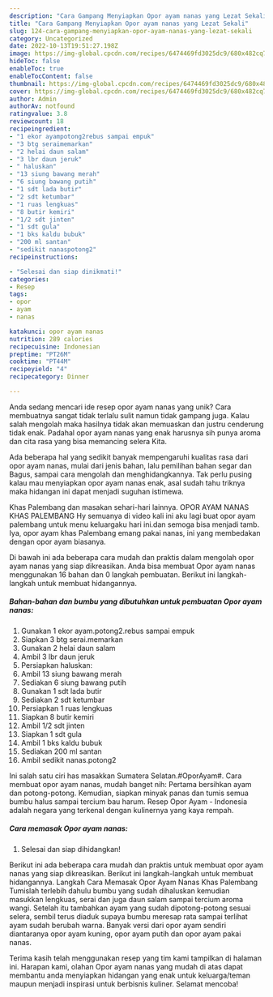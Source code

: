 ```yaml
---
description: "Cara Gampang Menyiapkan Opor ayam nanas yang Lezat Sekali"
title: "Cara Gampang Menyiapkan Opor ayam nanas yang Lezat Sekali"
slug: 124-cara-gampang-menyiapkan-opor-ayam-nanas-yang-lezat-sekali
category: Uncategorized
date: 2022-10-13T19:51:27.198Z
image: https://img-global.cpcdn.com/recipes/6474469fd3025dc9/680x482cq70/opor-ayam-nanas-foto-resep-utama.jpg
hideToc: false
enableToc: true
enableTocContent: false
thumbnail: https://img-global.cpcdn.com/recipes/6474469fd3025dc9/680x482cq70/opor-ayam-nanas-foto-resep-utama.jpg
cover: https://img-global.cpcdn.com/recipes/6474469fd3025dc9/680x482cq70/opor-ayam-nanas-foto-resep-utama.jpg
author: Admin
authorAv: notfound
ratingvalue: 3.8
reviewcount: 18
recipeingredient:
- "1 ekor ayampotong2rebus sampai empuk"
- "3 btg seraimemarkan"
- "2 helai daun salam"
- "3 lbr daun jeruk"
- " haluskan"
- "13 siung bawang merah"
- "6 siung bawang putih"
- "1 sdt lada butir"
- "2 sdt ketumbar"
- "1 ruas lengkuas"
- "8 butir kemiri"
- "1/2 sdt jinten"
- "1 sdt gula"
- "1 bks kaldu bubuk"
- "200 ml santan"
- "sedikit nanaspotong2"
recipeinstructions:

- "Selesai dan siap dinikmati!"
categories:
- Resep
tags:
- opor
- ayam
- nanas

katakunci: opor ayam nanas 
nutrition: 289 calories
recipecuisine: Indonesian
preptime: "PT26M"
cooktime: "PT44M"
recipeyield: "4"
recipecategory: Dinner

---
```





Anda sedang mencari ide resep opor ayam nanas yang unik? Cara membuatnya sangat tidak terlalu sulit namun tidak gampang juga. Kalau salah mengolah maka hasilnya tidak akan memuaskan dan justru cenderung tidak enak. Padahal opor ayam nanas yang enak harusnya sih punya aroma dan cita rasa yang bisa memancing selera Kita.





Ada beberapa hal yang sedikit banyak mempengaruhi kualitas rasa dari opor ayam nanas, mulai dari jenis bahan, lalu pemilihan bahan segar dan Bagus, sampai cara mengolah dan menghidangkannya. Tak perlu pusing kalau mau menyiapkan opor ayam nanas enak,      asal sudah tahu triknya maka hidangan ini dapat menjadi suguhan istimewa.














Khas Palembang dan masakan sehari-hari lainnya. OPOR AYAM NANAS KHAS PALEMBANG Hy semuanya di video kali ini aku lagi buat opor ayam palembang untuk menu keluargaku hari ini.dan semoga bisa menjadi tamb. Iya, opor ayam khas Palembang emang pakai nanas, ini yang membedakan dengan opor ayam biasanya.






Di bawah ini ada beberapa cara mudah dan praktis dalam mengolah opor ayam nanas yang siap dikreasikan. Anda bisa membuat Opor ayam nanas menggunakan 16 bahan dan 0 langkah pembuatan. Berikut ini langkah-langkah untuk membuat hidangannya.

<!--inarticleads1-->

##### Bahan-bahan dan bumbu yang dibutuhkan untuk pembuatan Opor ayam nanas:

1. Gunakan 1 ekor ayam.potong2.rebus sampai empuk
1. Siapkan 3 btg serai.memarkan
1. Gunakan 2 helai daun salam
1. Ambil 3 lbr daun jeruk
1. Persiapkan  haluskan:
1. Ambil 13 siung bawang merah
1. Sediakan 6 siung bawang putih
1. Gunakan 1 sdt lada butir
1. Sediakan 2 sdt ketumbar
1. Persiapkan 1 ruas lengkuas
1. Siapkan 8 butir kemiri
1. Ambil 1/2 sdt jinten
1. Siapkan 1 sdt gula
1. Ambil 1 bks kaldu bubuk
1. Sediakan 200 ml santan
1. Ambil sedikit nanas.potong2


Ini salah satu ciri has masakkan Sumatera Selatan.#OporAyam#. Cara membuat opor ayam nanas, mudah banget nih: Pertama bersihkan ayam dan potong-potong. Kemudian, siapkan minyak panas dan tumis semua bumbu halus sampai tercium bau harum. Resep Opor Ayam - Indonesia adalah negara yang terkenal dengan kulinernya yang kaya rempah. 

<!--inarticleads2-->

##### Cara memasak Opor ayam nanas:


1. Selesai dan siap dihidangkan!

Berikut ini ada beberapa cara mudah dan praktis untuk membuat opor ayam nanas yang siap dikreasikan. Berikut ini langkah-langkah untuk membuat hidangannya. Langkah Cara Memasak Opor Ayam Nanas Khas Palembang Tumislah terlebih dahulu bumbu yang sudah dihaluskan kemudian masukkan lengkuas, serai dan juga daun salam sampai tercium aroma wangi. Setelah itu tambahkan ayam yang sudah dipotong-potong sesuai selera, sembil terus diaduk supaya bumbu meresap rata sampai terlihat ayam sudah berubah warna. Banyak versi dari opor ayam sendiri diantaranya opor ayam kuning, opor ayam putih dan opor ayam pakai nanas. 

Terima kasih telah menggunakan resep yang tim kami tampilkan di halaman ini. Harapan kami, olahan Opor ayam nanas yang mudah di atas dapat membantu anda menyiapkan hidangan yang enak untuk keluarga/teman maupun menjadi inspirasi untuk berbisnis kuliner. Selamat mencoba!
